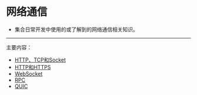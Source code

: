 # 网络通信
  * 集合日常开发中使用的或了解到的网络通信相关知识。

----
主要内容：  

  * [HTTP、TCP和Socket](http_and_tcp_and_socket.md)
  * [HTTP和HTTPS](http_and_https.md)
  * [WebSocket](websocket.md)
  * [RPC](rpc.md)
  * [QUIC](quic.md)